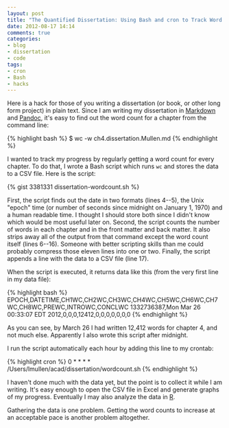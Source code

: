 ```yaml
---
layout: post
title: "The Quantified Dissertation: Using Bash and cron to Track Word Counts"
date: 2012-08-17 14:14
comments: true
categories:
- blog
- dissertation
- code
tags:
- cron
- Bash
- hacks
---
```


Here is a hack for those of you writing a dissertation (or book, or
other long form project) in plain text. Since I am writing my
dissertation in [Markdown][] and [Pandoc][], it's easy to find out the
word count for a chapter from the command line:

{% highlight bash %}
$ wc -w ch4.dissertation.Mullen.md
{% endhighlight %}

I wanted to track my progress by regularly getting a word count for
every chapter. To do that, I wrote a Bash script which runs `wc` and
stores the data to a CSV file. Here is the script:

<!--more-->

{% gist 3381331 dissertation-wordcount.sh %}

First, the script finds out the date in two formats (lines 4--5), the
Unix "epoch" time (or number of seconds since midnight on January 1,
1970) and a human readable time. I thought I should store both since I
didn't know which would be most useful later on. Second, the script
counts the number of words in each chapter and in the front matter and
back matter. It also strips away all of the output from that command
except the word count itself (lines 6--16). Someone with better
scripting skills than me could probably compress those eleven lines into
one or two. Finally, the script appends a line with the data to a CSV
file (line 17).

When the script is executed, it returns data like this (from the very
first line in my data file):

{% highlight bash %}
EPOCH,DATETIME,CH1WC,CH2WC,CH3WC,CH4WC,CH5WC,CH6WC,CH7WC,CH8WC,PREWC,INTROWC,CONCLWC
1332736387,Mon Mar 26 00:33:07 EDT 2012,0,0,0,12412,0,0,0,0,0,0,0
{% endhighlight %}

As you can see, by March 26 I had written 12,412 words for chapter 4,
and not much else. Apparently I also wrote this script after midnight.

I run the script automatically each hour by adding this line to my
crontab:

{% highlight cron %}
0   *   *   *   *   /Users/lmullen/acad/dissertation/wordcount.sh
{% endhighlight %}

I haven't done much with the data yet, but the point is to collect it
while I am writing. It's easy enough to open the CSV file in Excel and
generate graphs of my progress. Eventually I may also analyze the data
in [R][].

Gathering the data is one problem. Getting the word counts to increase
at an acceptable pace is another problem altogether. 


  [Markdown]: http://chronicle.com/blogs/profhacker/markdown-the-syntax-you-probably-already-know/35295
  [Pandoc]: http://chronicle.com/blogs/profhacker/pandoc-converts-all-your-text-documents/38700
  [R]: http://www.r-project.org/
